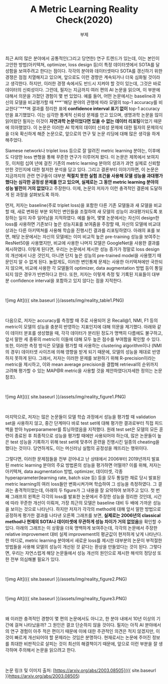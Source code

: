 ﻿---
layout: post
title:  "A Metric Learning Reality Check(2020)"
subtitle:   "부제"
categories: AI
tags: papers
comments: true

---

최근 AI의 많은 분야에서 공통적인(그리고 당연한) 연구 트렌드가 있는데, 이는 본인이 고안한 방법(아키텍쳐, optimizer, loss design 등)이 특정 데이터셋에서 SOTA를 달성함을 보여주려고 한다는 점이다. 각각의 분야와 데이터셋마다 SOTA를 갱신하기 위한 경쟁은 점점 치열해지고 있으며, 앞으로도 이런 경향은 계속되거나 더욱 심화될 것이라고 생각한다. 하지만, 이러한 경쟁 속에서도 반드시 지켜야 할 것이 있는데, 그것은 바로 데이터의 신뢰성이다. 그런데, 필자는 지금까지 여러 편의 AI 논문을 읽으며, 이 부분에 대해서 의문을 가졌던 경험이 몇 번 있었다. 예를 들어, 어떤 논문에서는 baseline과 자신의 모델을 비교평가할 때 ***''해당 분야의 관행에 따라 모델의 top-1 accuracy를 비교한다''***며 결과를 정리한 표에 **confidence interval 표기 없이** top-1 accuracy만을 표기했었다. 이는 심각한 통계적 신뢰성 문제를 안고 있으며, 생명과학 논문을 많이 읽어왔던 필자는 이것이 **자연과학 논문이었다면 있을 수 없는 데이터 리포팅**이었기 때문에 의아했었다. 이 논문은 이러한 AI 학계의 데이터 신뢰성 문제에 대한 필자의 문제의식을 더욱 확신하게 해준 논문으로, 앞으로의 연구 및 논문 리딩에 대해 많은 생각을 하게 해주었다.

Siamese network나 triplet loss 등으로 잘 알려진 metric learning 분야는, 이후에도 다양한 loss 변형을 통해 꾸준한 연구가 이루어져 왔다. 이 논문은 제목에서 보여지듯, 이처럼 십여 년에 걸친 기존의 metric learning 분야의 성과가 과연 실제로 신뢰할 만한 것인지에 대한 철저한 분석을 담고 있다. 그리고 결론부터 이야기하면, 이 논문은 지금까지의 관련 연구들이 대부분 **적절치 못한 실험 조건을 사용해 모델 성능을 과대평가했다는 심각한 공정성 문제를 안고 있으며, 실제로는 그 동안 metric learning 분야의 성능 발전이 거의 없었다**고 주장한다. 이제, 논문의 저자가 이런 충격적인 결론에 도달하게 된 과정을 살펴보도록 하자.

먼저, 저자는 baseline(주로 triplet loss)을 포함한 다른 기존 모델들과 새 모델을 비교할 때, 새로 변화된 부분 외적인 변인들을 조절하여 새 모델의 성능이 과대평가되도록 포장하는 일이 자주 일어남을 지적하였다. 예를 들어, 몇몇 논문에서는 자신이 design한 loss를 사용하면 기존보다 높은 성능지표를 보여줌을 주장할 때, 자신의 모델에 비교대상과는 다른 아키텍쳐를 사용해 학습을 진행시킨 결과를 리포팅하였다. 아래의 표를 보면, 해당 논문에서는 자신의 모델에는 이미 비교적 높은 pre-training 성능을 보여주는 ResNet50을 사용했지만, 비교에 사용한 나머지 모델은 GoogleNet을 사용한 결과를 제시하였다. 이렇게 된다면, 우리는 논문에서 제시한 성능 증가가 정말로 loss design의 개선에서 나온 것인지, 아니면 단지 높은 성능의 pre-trained model을 사용했기 때문인지 알 수 없게 된다. 놀랍게도, 이러한 변인통제 문제는 사용한 아키텍쳐에만 국한되지 않으며, 비교에 사용한 각 모델들의 optimizer, data augmentation 방법 등이 통일되지 않은 경우가 빈번하다고 한다. 또한, 저자는 이렇게 측정 및 기록된 지표들이 대부분 confidence interval을 포함하고 있지 않다는 점을 지적한다.

<br />

![img Alt]({{ site.baseurl }}/assets/img/reality_table1.PNG)

<br />

다음으로, 저자는 accuracy를 측정할 때 주로 사용되어 온 Recall@1, NMI, F1 등의 metric이 모델의 성능을 충분히 반영하는 지표인지에 대해 의문을 제기했다. 아래와 같이 데이터 분포를 생성했을 때, 각각 데이터가 분리된 정도가 명백히 다름에도 불구하고, 앞서 말한 세 종류의 metric이 이들에 대해 모두 높은 점수를 부여함을 확인할 수 있다. 또한, 이러한 측정 방식은 모델을 평가할 때 사용하는 clustering algorithm이나 (NMI의 경우) 데이터셋 사이즈에 의해 영향을 받게 되기 때문에, 모델의 성능을 제대로 반영하지 못하게 된다. 그래서, 저자는 이러한 문제를 보완하기 위해 R-precision이라는 metric을 제시하고, 이와 mean average precision을 결합해 retrieval의 순위까지 고려해 평가할 수 있는 MAP@R metric을 사용할 것을 제안하였다(자세한 정의는 논문 참조).

 <br />

![img Alt]({{ site.baseurl }}/assets/img/reality_figure1.PNG)

<br />

마지막으로, 저자는 많은 논문들이 모델 학습 과정에서 성능을 평가할 때 validation set을 사용하지 않고, 중간 단계마다 바로 test set에 대해 평가한 결과로부터 직접 피드백을 받아 hyperparamerer를 튜닝하였음을 지적했다. 원래 test set은 모델의 모든 훈련이 종료된 후 최종적으로 성능을 평가할 때에만 사용되어야 하는데, 많은 논문들이 높은 test 성능을 기록하기 위해 test set에 맞추어 훈련을 진행시킨 일종의 cheating을 했다는 것이다. 당연하게도, 이는 머신러닝 실험의 공정성을 깨뜨리는 행위이다.

그렇다면, 이러한 문제점들을 전부 걷어내고 난 상태에서 2006부터 2019년까지 발표된 metric learning 분야의 주요 방법론의 성능을 평가하면 어떨까? 이를 위해, 저자는 아키텍쳐, data augmentation 방법, optimizer, 데이터셋, 각종hyperaprameter(learning rate, batch size 등) 등을 모두 통일한 채로 당시 발표된 metric learning의 여러 loss들만 변화시켜가며 학습하여 그 성능을 측정하였다. 그 결과는 충격적이었는데, 아래의 두 figure가 그 내용을 잘 요약하여 보여주고 있다. 첫 번째 그래프의 왼쪽은 각각의 loss를 발표한 논문에서 주장한 성능을 정리한 것인데, 시간에 따라 꾸준한 개선이 이뤄져, 가장 최근의 모델은 baseline 대비 두 배에 가까운 성능을 보이는 것으로 나타난다. 하지만 저자가 각각의 method에 대해 앞서 말한 방법으로 공정하게 평가한 결과를 나타낸 오른쪽 그래프를 보면, **실제로는 2006년의 classical method나 현재의 SOTA나 데이터셋에 무관하게 성능 차이가 거의 없었음**을 확인할 수 있다. 아래의 그래프는 이 상황을 더욱 명백하게 보여주는데, 각각의 논문에서 주장한 relative improvement 대비 실제 improvement의 평균값이 현저하게 낮게 나타난다. 한 마디로, metric learning 분야에서 새로운 loss를 제시한 대부분의 논문이 부적절한 방법들을 사용해 모델의 성능이 개선된 것 같다는 환상을 만들었다는 것이 된다. 그렇다면, 우리는 자연스럽게 해당 논문들에서 성능 개선의 원인으로 제시한 해석의 정당성 또한 전부 의심해볼 필요가 있다.

<br />

![img Alt]({{ site.baseurl }}/assets/img/reality_figure2.PNG)

<br />

![img Alt]({{ site.baseurl }}/assets/img/reality_figure3.PNG)

<br />

왜 이러한 충격적인 경향이 몇 편의 논문에서도 아니고, 한 분야 내에서 10년 이상의 기간에 걸쳐 나타났을까? 그 원인은 결코 단순하지 않을 것이다. 필자는 아직 AI 분야에서의 연구 경험이 아주 적은 편이기 때문에 이에 대한 주관적인 의견은 적지 않겠지만, 이것이 빠르게 개선되어야 할 문제라는 것임은 분명하다. 현재로서는 논문에 주어진 정보를 최대한 비판적으로 살피는 것이 최선의 해결책이기 때문에, 앞으로 이런 부분을 잘 생각하며 주의해서 논문을 읽으려고 한다.

<br />

논문 링크 및 이미지 출처: [https://arxiv.org/abs/2003.08505]({{ site.baseurl }}https://arxiv.org/abs/2003.08505)